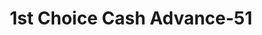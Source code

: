 ---
f_zip-code: 45640
f_state-code: OH
title: 1st Choice Cash Advance-51
f_phone: 740-288-2300
f_city-only: Jackson
f_address: 680 East Main Street Jackson
f_location-unique-id: '51'
slug: 1st-choice-cash-advance-51
updated-on: '2024-05-30T13:46:58.046Z'
created-on: '2024-05-30T13:36:59.803Z'
published-on: '2024-05-30T13:54:32.469Z'
f_city-state: cms/city/jackson-oh.md
f_company: cms/company/1st-choice-cash-advance.md
f_state: cms/state/ohio.md
layout: '[payday-loan].html'
tags: payday-loan
---
